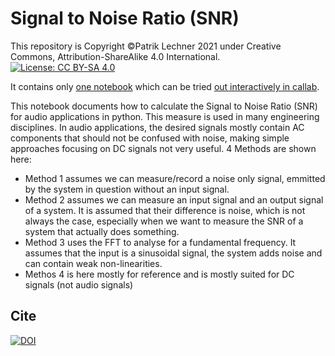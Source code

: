 
# Signal to Noise Ratio (SNR)

This repository is Copyright ©Patrik Lechner 2021 under Creative Commons, Attribution-ShareAlike 4.0 International. [![License: CC BY-SA 4.0](https://licensebuttons.net/l/by-sa/4.0/80x15.png)](https://creativecommons.org/licenses/by-sa/4.0/)

It contains only [one notebook](SNR.ipynb) which can be tried [out interactively in callab](https://colab.research.google.com/github/hrtlacek/SNR/blob/master/SNR.ipynb).

This notebook documents how to calculate the Signal to Noise Ratio (SNR) for audio applications in python. This measure is used in many engineering disciplines. In audio applications, the desired signals mostly contain AC components that should not be confused with noise, making simple approaches focusing on DC signals not very useful. 4 Methods are shown here:
- Method 1 assumes we can measure/record a noise only signal, emmitted by the system in question without an input signal.
- Method 2 assumes we can measure an input signal and an output signal of a system. It is assumed that their difference is noise, which is not always the case, especially when we want to measure the SNR of a system that actually does something.
- Method 3 uses the FFT to analyse for a fundamental frequency. It assumes that the input is a sinusoidal signal, the system adds noise and can contain weak non-linearities.
- Methos 4 is here mostly for reference and is mostly suited for DC signals (not audio signals)

## Cite
[![DOI](https://zenodo.org/badge/362257136.svg)](https://zenodo.org/badge/latestdoi/362257136)
